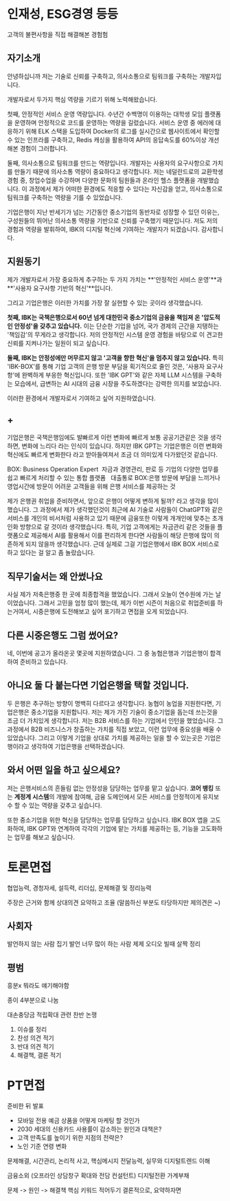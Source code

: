 # 인재성, ESG경영 등등
고객의 불편사항을 직접 해결해본 경험험

## 자기소개

안녕하십니까 저는 기술로 신뢰를 구축하고, 의사소통으로 팀워크를 구축하는 개발자입니다.

개발자로서 두가지 핵심 역량을 기르기 위해 노력해왔습니다.

첫째, 안정적인 서비스 운영 역량입니다. 수년간 수백명이 이용하는 대학생 모임 플랫폼을 운영하며 안정적으로 코드를 운영하는 역량을 길렀습니다. 서비스 운영 중 에러에 대응하기 위해 ELK 스택을 도입하여 Docker의 로그를 실시간으로 웹사이트에서 확인할 수 있는 인프라를 구축하고, Redis 캐싱을 활용하여 API의 응답속도를 60%이상 개선해본 경험이 그러합니다.

둘째, 의사소통으로 팀워크를 만드는 역량입니다. 개발자는 사용자의 요구사항으로 가치를 만들기 때문에 의사소통 역량이 중요하다고 생각합니다. 저는 네덜란드로의 교환학생 경험 중, 창업수업을 수강하며 다양한 문화의 팀원들과 온라인 헬스 플랫폼을 개발했습니다. 이 과정에서 제가 어떠한 환경에도 적응할 수 있다는 자신감을 얻고, 의사소통으로 팀워크를 구축하는 역량을 기를 수 있었습니다.

기업은행이 지난 반세기가 넘는 기간동안 중소기업의 동반자로 성장할 수 있던 이유는, 구성원들의 뛰어난 의사소통 역량을 기반으로 신뢰를 구축했기 때문입니다. 저도 저의 경험과 역량을 발휘하여, IBK의 디지털 혁신에 기여하는 개발자가 되겠습니다. 감사합니다.



## 지원동기

제가 개발자로서 가장 중요하게 추구하는 두 가지 가치는 **'안정적인 서비스 운영'**과 **'사용자 요구사항 기반의 혁신'**입니다.

그리고 기업은행은 이러한 가치를 가장 잘 실현할 수 있는 곳이라 생각했습니다.

**첫째, IBK는 국책은행으로서 60년 넘게 대한민국 중소기업의 금융을 책임져 온 '압도적인 안정성'을 갖추고 있습니다.** 이는 단순한 기업을 넘어, 국가 경제의 근간을 지탱하는 '책임감'의 무게라고 생각합니다. 저의 안정적인 시스템 운영 경험을 바탕으로 이 견고한 신뢰를 지켜나가는 일원이 되고 싶습니다.

**둘째, IBK는 안정성에만 머무르지 않고 '고객을 향한 혁신'을 멈추지 않고 있습니다.** 특히 'IBK-BOX'를 통해 기업 고객의 은행 방문 부담을 획기적으로 줄인 것은, '사용자 요구사항'에 완벽하게 부응한 혁신입니다. 또한 'IBK GPT'와 같은 자체 LLM 시스템을 구축하는 모습에서, 급변하는 AI 시대의 금융 시장을 주도하겠다는 강력한 의지를 보았습니다.

이러한 환경에서 개발자로서 기여하고 싶어 지원하였습니다.
## + 
기업은행은 국책은행임에도 발빠르게 이런 변화에 빠르게 
보통 공공기관같은 것을 생각하면, 변화에 느리다 라는 인식이 있습니다. 하지만 IBK GPT는 기업은행은 이런 변화와 혁신에도 빠르게 변화한다 라고 받아들여져서 조금 더 의미있게 다가왔던것 같습니다.

BOX: Business Operation Expert
 자금과 경영관리, 판로 등 기업의 다양한 업무를 쉽고 빠르게 처리할 수 있는 통합 플랫폼
 
대출통로 BOX:은행 방문에 부담을 느끼거나 영업시간에 방문이 어려운 고객들을 위해 은행 서비스를 제공하는 것


제가 은행권 취업을 준비하면서, 앞으로 은행이 어떻게 변하게 될까? 라고 생각을 많이 했습니다. 그 과정에서 제가 생각했던것이 최근에 AI 기술로 사람들이 ChatGPT와 같은 서비스를 개인의 비서처럼 사용하고 있기 때문에 금융또한 이렇게 개개인에 맞추는 초개인화 방향으로 갈 것이라 생각했습니다. 특히, 기업 고객에게는 자금관리 같은 것들을 플랫폼으로 제공해서 AI를 활용해서 이를 편리하게 한다면 사람들이 해당 은행에 많이 의존하게 되지 않을까 생각했습니다. 근데 실제로 그걸 기업은행에서 IBK BOX 서비스로 하고 있다는 걸 알고 좀 놀랐습니다.

## 직무기술서는 왜 안썼나요

사실 제가 저축은행중 한 곳에 최종합격을 했었습니다. 그래서 오늘이 연수원에 가는 날이었습니다. 그래서 고민을 엄청 많이 했는데, 제가 이번 시즌이 처음으로 취업준비를 하는거여서, 시중은행에 도전해보고 싶어 포기하고 면접을 오게 되었습니다. 

## 다른 시중은행도 그럼 썼어요?

네, 이번에 공고가 올라온곳 몇곳에 지원하였습니다.
그 중 농협은행과 기업은행이 합격하여 준비하고 있습니다.

## 아니요 둘 다 붙는다면 기업은행을 택할 것입니다.

두 은행은 추구하는 방향이 명백히 다르다고 생각합니다. 농협이 농업을 지원한다면, 기업은행은 중소기업을 지원합니다.
저는 제가 가진 기술이 중소기업을 돕는데 쓰는것을 조금 더 가치있게 생각합니다. 저는 B2B 서비스를 하는 기업에서 인턴을 했었습니다. 그 과정에서 B2B 비즈니스가 창출하는 가치를 직접 보았고, 이런 업무에 중요성을 배울 수 있었습니다. 그리고 이렇게 기업을 상대로 가치를 제공하는 일을 할 수 있는곳은 기업은행이라고 생각하여 기업은행을 선택하겠습니다.

## 와서 어떤 일을 하고 싶으세요?

저는 은행서비스의 흔들림 없는 안정성을 담당하는 업무를 맡고 싶습니다. 
**코어 뱅킹** 또는 **계정계 시스템**의 개발에 참여해, 금융 도메인에서 모든 서비스를 안정적이게 유지보수 할 수 있는 역량을 갖추고 싶습니다.

또한 중소기업을 위한 혁신을 담당하는 업무를 담당하고 싶습니다. IBK BOX 앱을 고도화하여, IBK GPT와 연계하여 각각의 기업에 맡는 가치를 제공하는 등, 기능을 고도화하는 업무를 해보고 싶습니다.







# 토론면접
협업능력, 경청자세, 설득력, 리더십, 문제해결 및 정리능력

주장은 근거와 함께
상대의견 요약하고 조율 (말씀하신 부분도 타당하지만 제의견은 ~)
## 사회자
발언하지 않는 사람 집기
발언 너무 많이 하는 사람 제제
오디오 빌때 살짝 정리

## 평범
흥분x
뭐라도 얘기해야함

종이 4부분으로 나눔

대손충당금 적립확대 관련 찬반 논쟁

1. 이슈를 정리
2. 찬성 의견 적기
3. 반대 의견 적기
4. 해결책, 결론 적기

# PT면접
준비한 뒤 발표
- 모바일 전용 예금 상품을 어떻게 마케팅 할 것인가
- 2030 세대의 신용카드 사용률이 감소하는 원인과 대책은?
- 고객 만족도를 높이기 위한 지점의 전략은?
- 노인 기준 연령 변화

문제해결, 시간관리, 논리적 사고, 핵심메시지 전달능력, 실무와 디지털트렌드 이해

금융소외 (오프라인 상담창구 확대와 전담 컨설턴트)
디지털전환
가계부채


문제 -> 원인 -> 해결책
핵심 키워드 적어두기
결론적으로, 요약하자면



